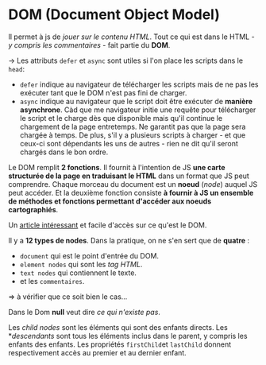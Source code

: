 DOM (Document Object Model)
=============================

Il permet à js de *jouer sur le contenu HTML*.
Tout ce qui est dans le HTML - *y compris les commentaires* - fait partie du **DOM**.

-> Les attributs `defer` et `async` sont utiles si l'on place les scripts dans le  `head`:

- `defer` indique au navigateur de télécharger les scripts mais de ne pas les exécuter tant que le DOM n'est pas fini de charger.
- `async` indique au navigateur que le script doit être exécuter de **manière asynchrone**. Càd que me navigateur initie une requête pour télécharger le script et le charge dès que disponible mais qu'il continue le chargement de la page entretemps. Ne garantit pas que la page sera chargée à temps. De plus, s'il y a plusieurs scripts à charger - et que ceux-ci sont dépendants les uns de autres - rien ne dit qu'il seront chargés dans le bon ordre.

Le DOM remplit **2 fonctions**. Il fournit à l'intention de JS **une carte structurée de la page en traduisant le HTML** dans un format que JS peut comprendre. Chaque morceau du document est un **noeud** (*node*) auquel JS peut accéder. Et la deuxième fonction consiste **à fournir à JS un ensemble de méthodes et fonctions permettant d'accéder aux noeuds cartographiés**.

Un [article intéressant](https://css-tricks.com/dom/) et facile d'accès sur ce qu'est le DOM.

Il y a **12 types de nodes**. Dans la pratique, on ne s'en sert que de **quatre** :
- `document` qui est le point d'entrée du DOM.
- `element nodes` qui sont les *tag HTML*.
- `text nodes` qui contiennent le texte.
- et les `commentaires`. 

=> à vérifier que ce soit bien le cas...

Dans le Dom **null** veut dire *ce qui n'existe pas*.

Les *child nodes* sont les éléments qui sont des enfants directs. 
Les **descendants* sont tous les éléments inclus dans le parent, y compris les enfants des enfants.
Les propriétés `firstChild`et `lastChild` donnent respectivement accès au premier et au dernier enfant.